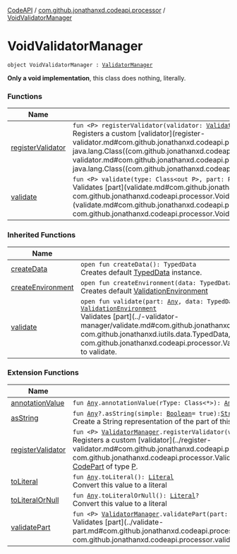 [CodeAPI](../../index.md) / [com.github.jonathanxd.codeapi.processor](../index.md) / [VoidValidatorManager](.)

# VoidValidatorManager

`object VoidValidatorManager : `[`ValidatorManager`](../-validator-manager/index.md)

**Only a void implementation**, this class does nothing, literally.

### Functions

| Name | Summary |
|---|---|
| [registerValidator](register-validator.md) | `fun <P> registerValidator(validator: `[`Validator`](../-validator/index.md)`<P>, type: Class<P>): `[`Unit`](https://kotlinlang.org/api/latest/jvm/stdlib/kotlin/-unit/index.html)<br>Registers a custom [validator](register-validator.md#com.github.jonathanxd.codeapi.processor.VoidValidatorManager$registerValidator(com.github.jonathanxd.codeapi.processor.Validator((com.github.jonathanxd.codeapi.processor.VoidValidatorManager.registerValidator.P)), java.lang.Class((com.github.jonathanxd.codeapi.processor.VoidValidatorManager.registerValidator.P)))/validator) of [CodePart](../../com.github.jonathanxd.codeapi/-code-part/index.md) of [type](register-validator.md#com.github.jonathanxd.codeapi.processor.VoidValidatorManager$registerValidator(com.github.jonathanxd.codeapi.processor.Validator((com.github.jonathanxd.codeapi.processor.VoidValidatorManager.registerValidator.P)), java.lang.Class((com.github.jonathanxd.codeapi.processor.VoidValidatorManager.registerValidator.P)))/type). |
| [validate](validate.md) | `fun <P> validate(type: Class<out P>, part: P, data: TypedData, environment: `[`ValidationEnvironment`](../-validation-environment/index.md)`?): `[`ValidationEnvironment`](../-validation-environment/index.md)<br>Validates [part](validate.md#com.github.jonathanxd.codeapi.processor.VoidValidatorManager$validate(java.lang.Class((com.github.jonathanxd.codeapi.processor.VoidValidatorManager.validate.P)), com.github.jonathanxd.codeapi.processor.VoidValidatorManager.validate.P, com.github.jonathanxd.iutils.data.TypedData, com.github.jonathanxd.codeapi.processor.ValidationEnvironment)/part) of type [type](validate.md#com.github.jonathanxd.codeapi.processor.VoidValidatorManager$validate(java.lang.Class((com.github.jonathanxd.codeapi.processor.VoidValidatorManager.validate.P)), com.github.jonathanxd.codeapi.processor.VoidValidatorManager.validate.P, com.github.jonathanxd.iutils.data.TypedData, com.github.jonathanxd.codeapi.processor.ValidationEnvironment)/type) and return environment used to validate. |

### Inherited Functions

| Name | Summary |
|---|---|
| [createData](../-validator-manager/create-data.md) | `open fun createData(): TypedData`<br>Creates default [TypedData](#) instance. |
| [createEnvironment](../-validator-manager/create-environment.md) | `open fun createEnvironment(data: TypedData): `[`ValidationEnvironment`](../-validation-environment/index.md)<br>Creates default [ValidationEnvironment](../-validation-environment/index.md) |
| [validate](../-validator-manager/validate.md) | `open fun validate(part: `[`Any`](https://kotlinlang.org/api/latest/jvm/stdlib/kotlin/-any/index.html)`, data: TypedData, environment: `[`ValidationEnvironment`](../-validation-environment/index.md)`? = null): `[`ValidationEnvironment`](../-validation-environment/index.md)<br>Validates [part](../-validator-manager/validate.md#com.github.jonathanxd.codeapi.processor.ValidatorManager$validate(kotlin.Any, com.github.jonathanxd.iutils.data.TypedData, com.github.jonathanxd.codeapi.processor.ValidationEnvironment)/part) and return environment used to validate. |

### Extension Functions

| Name | Summary |
|---|---|
| [annotationValue](../../com.github.jonathanxd.codeapi.util.conversion/kotlin.-any/annotation-value.md) | `fun `[`Any`](https://kotlinlang.org/api/latest/jvm/stdlib/kotlin/-any/index.html)`.annotationValue(rType: Class<*>): `[`Any`](https://kotlinlang.org/api/latest/jvm/stdlib/kotlin/-any/index.html) |
| [asString](../../com.github.jonathanxd.codeapi.util/kotlin.-any/as-string.md) | `fun `[`Any`](https://kotlinlang.org/api/latest/jvm/stdlib/kotlin/-any/index.html)`?.asString(simple: `[`Boolean`](https://kotlinlang.org/api/latest/jvm/stdlib/kotlin/-boolean/index.html)` = true): `[`String`](https://kotlinlang.org/api/latest/jvm/stdlib/kotlin/-string/index.html)<br>Create a String representation of the part of this [CodePart](../../com.github.jonathanxd.codeapi/-code-part/index.md) |
| [registerValidator](../register-validator.md) | `fun <P> `[`ValidatorManager`](../-validator-manager/index.md)`.registerValidator(validator: `[`Validator`](../-validator/index.md)`<P>): `[`Unit`](https://kotlinlang.org/api/latest/jvm/stdlib/kotlin/-unit/index.html)<br>Registers a custom [validator](../register-validator.md#com.github.jonathanxd.codeapi.processor$registerValidator(com.github.jonathanxd.codeapi.processor.ValidatorManager, com.github.jonathanxd.codeapi.processor.Validator((com.github.jonathanxd.codeapi.processor.registerValidator.P)))/validator) of [CodePart](../../com.github.jonathanxd.codeapi/-code-part/index.md) of type [P](#). |
| [toLiteral](../../com.github.jonathanxd.codeapi.util.conversion/kotlin.-any/to-literal.md) | `fun `[`Any`](https://kotlinlang.org/api/latest/jvm/stdlib/kotlin/-any/index.html)`.toLiteral(): `[`Literal`](../../com.github.jonathanxd.codeapi.literal/-literal/index.md)<br>Convert this value to a literal |
| [toLiteralOrNull](../../com.github.jonathanxd.codeapi.util.conversion/kotlin.-any/to-literal-or-null.md) | `fun `[`Any`](https://kotlinlang.org/api/latest/jvm/stdlib/kotlin/-any/index.html)`.toLiteralOrNull(): `[`Literal`](../../com.github.jonathanxd.codeapi.literal/-literal/index.md)`?`<br>Convert this value to a literal |
| [validatePart](../validate-part.md) | `fun <P> `[`ValidatorManager`](../-validator-manager/index.md)`.validatePart(part: P, data: TypedData): `[`ValidationEnvironment`](../-validation-environment/index.md)<br>Validates [part](../validate-part.md#com.github.jonathanxd.codeapi.processor$validatePart(com.github.jonathanxd.codeapi.processor.ValidatorManager, com.github.jonathanxd.codeapi.processor.validatePart.P, com.github.jonathanxd.iutils.data.TypedData)/part) of type [P](#). |
